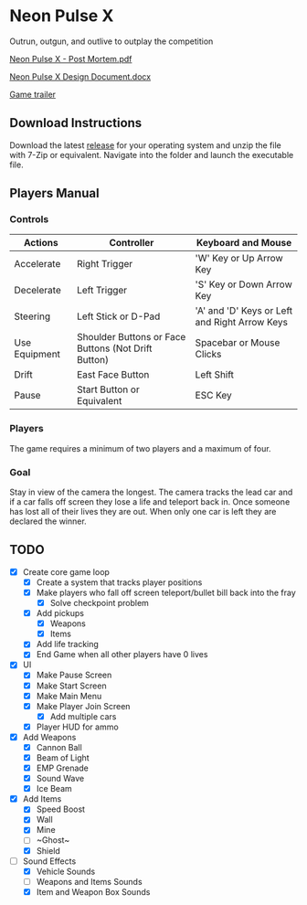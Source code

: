 # Neon Pulse X
Outrun, outgun, and outlive to outplay the competition

[Neon Pulse X - Post Mortem.pdf](https://github.com/JesJac-214/Neon-Pulse-X/files/11063610/Neon.Pulse.X.-.Post.Mortem.pdf)

[Neon Pulse X Design Document.docx](https://github.com/JesJac-214/Neon-Pulse-X/files/11063686/Rally.Shooter.Game.Design.Document.docx)

[Game trailer](https://drive.google.com/file/d/1ddm0mGxiUEbLdG6X6AXnfVup071iyhjx/view?resourcekey)

## Download Instructions
Download the latest [release](https://github.com/JesJac-214/Neon-Pulse-X/releases) for your operating system and unzip the file with 7-Zip or equivalent. Navigate into the folder and launch the executable file.

## Players Manual

### Controls
| Actions | Controller | Keyboard and Mouse |
| ----------- | ----------- | ----------- |
| Accelerate | Right Trigger | 'W' Key or Up Arrow Key |
| Decelerate | Left Trigger | 'S' Key or Down Arrow Key|
| Steering | Left Stick or D-Pad | 'A' and 'D' Keys or Left and Right Arrow Keys|
| Use Equipment | Shoulder Buttons or Face Buttons (Not Drift Button) | Spacebar or Mouse Clicks |
| Drift | East Face Button | Left Shift |
| Pause | Start Button or Equivalent | ESC Key |

### Players
The game requires a minimum of two players and a maximum of four.

### Goal
Stay in view of the camera the longest. The camera tracks the lead car and if a car falls off screen they lose a life and teleport back in. Once someone has lost all of their lives they are out. When only one car is left they are declared the winner.

## TODO
- [x] Create core game loop
  - [x] Create a system that tracks player positions
  - [x] Make players who fall off screen teleport/bullet bill back into the fray
    - [x] Solve checkpoint problem
  - [x] Add pickups
    - [x] Weapons
    - [x] Items
  - [x] Add life tracking
  - [x] End Game when all other players have 0 lives
- [x] UI
  - [x] Make Pause Screen
  - [x] Make Start Screen
  - [x] Make Main Menu
  - [x] Make Player Join Screen
    - [x] Add multiple cars
  - [x] Player HUD for ammo
- [x] Add Weapons
  - [x] Cannon Ball
  - [x] Beam of Light
  - [x] EMP Grenade
  - [x] Sound Wave
  - [x] Ice Beam
- [x] Add Items
  - [x] Speed Boost
  - [x] Wall
  - [x] Mine
  - [ ] ~Ghost~
  - [x] Shield
- [ ] Sound Effects
  - [x] Vehicle Sounds
  - [ ] Weapons and Items Sounds
  - [x] Item and Weapon Box Sounds
